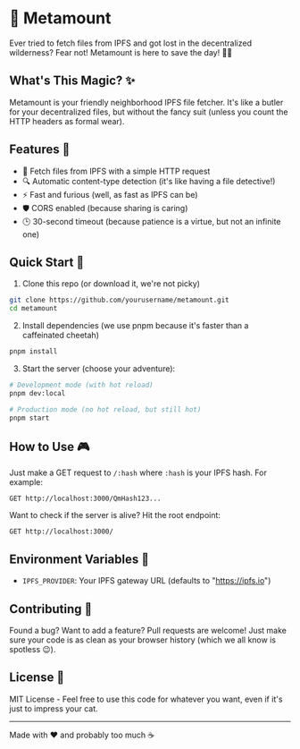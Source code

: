 # 🚀 Metamount

Ever tried to fetch files from IPFS and got lost in the decentralized wilderness? Fear not! Metamount is here to save the day! 🦸‍♂️

## What's This Magic? ✨

Metamount is your friendly neighborhood IPFS file fetcher. It's like a butler for your decentralized files, but without the fancy suit (unless you count the HTTP headers as formal wear).

## Features 🎯

- 🎯 Fetch files from IPFS with a simple HTTP request
- 🔍 Automatic content-type detection (it's like having a file detective!)
- ⚡ Fast and furious (well, as fast as IPFS can be)
- 🛡️ CORS enabled (because sharing is caring)
- 🕒 30-second timeout (because patience is a virtue, but not an infinite one)

## Quick Start 🚀

1. Clone this repo (or download it, we're not picky)
```bash
git clone https://github.com/yourusername/metamount.git
cd metamount
```

2. Install dependencies (we use pnpm because it's faster than a caffeinated cheetah)
```bash
pnpm install
```

3. Start the server (choose your adventure):
```bash
# Development mode (with hot reload)
pnpm dev:local

# Production mode (no hot reload, but still hot)
pnpm start
```

## How to Use 🎮

Just make a GET request to `/:hash` where `:hash` is your IPFS hash. For example:
```
GET http://localhost:3000/QmHash123...
```

Want to check if the server is alive? Hit the root endpoint:
```
GET http://localhost:3000/
```

## Environment Variables 🔑

- `IPFS_PROVIDER`: Your IPFS gateway URL (defaults to "https://ipfs.io")

## Contributing 🤝

Found a bug? Want to add a feature? Pull requests are welcome! Just make sure your code is as clean as your browser history (which we all know is spotless 😉).

## License 📄

MIT License - Feel free to use this code for whatever you want, even if it's just to impress your cat.

---

Made with ❤️ and probably too much ☕ 